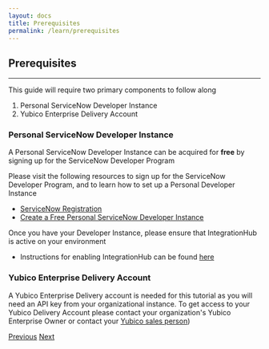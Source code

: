 ```yaml
---
layout: docs
title: Prerequisites
permalink: /learn/prerequisites
---
```


## Prerequisites

---

This guide will require two primary components to follow along

1. Personal ServiceNow Developer Instance
2. Yubico Enterprise Delivery Account

### Personal ServiceNow Developer Instance

A Personal ServiceNow Developer Instance can be acquired for **free** by signing up for the ServiceNow Developer Program

Please visit the following resources to sign up for the ServiceNow Developer Program, and to learn how to set up a Personal Developer Instance

- [ServiceNow Registration](https://developer.servicenow.com/dev.do)
- [Create a Free Personal ServiceNow Developer Instance](https://developer.servicenow.com/dev.do#!/learn/learning-plans/rome/new_to_servicenow/app_store_learnv2_buildmyfirstapp_rome_personal_developer_instances)

Once you have your Developer Instance, please ensure that IntegrationHub is active on your environment

- Instructions for enabling IntegrationHub can be found [here](https://developer.servicenow.com/dev.do#!/learn/learning-plans/rome/servicenow_application_developer/app_store_learnv2_rest_rome_activating_integrationhub)

### Yubico Enterprise Delivery Account

A Yubico Enterprise Delivery account is needed for this tutorial as you will need an API key from your organizational instance. To get access to your Yubico Delivery Account please contact your organization's Yubico Enterprise Owner or contact your [Yubico sales person](https://pages.yubico.com/contact))

<div class="btns">
  <a class="btn--secondary" href="/yed-spoke-example">Previous</a>
  <a class="btn" href="/yed-spoke-example/learn/create-a-scoped-application">Next</a>
</div>
